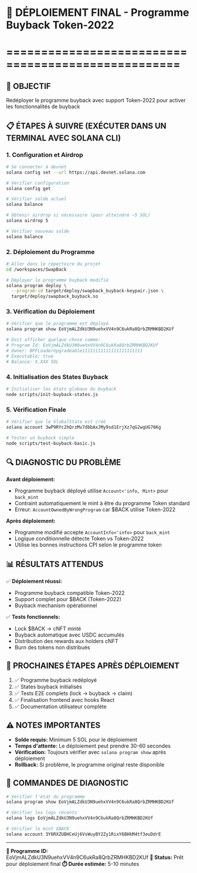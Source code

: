 # 🚀 DÉPLOIEMENT FINAL - Programme Buyback Token-2022
# ===================================================

## 🎯 OBJECTIF
Redéployer le programme buyback avec support Token-2022 pour activer les fonctionnalités de buyback

## 📋 ÉTAPES À SUIVRE (EXÉCUTER DANS UN TERMINAL AVEC SOLANA CLI)

### 1. Configuration et Airdrop
```bash
# Se connecter à devnet
solana config set --url https://api.devnet.solana.com

# Vérifier configuration
solana config get

# Vérifier solde actuel
solana balance

# Obtenir airdrop si nécessaire (pour atteindre ~5 SOL)
solana airdrop 5

# Vérifier nouveau solde
solana balance
```

### 2. Déploiement du Programme
```bash
# Aller dans le répertoire du projet
cd /workspaces/SwapBack

# Déployer le programme buyback modifié
solana program deploy \
  --program-id target/deploy/swapback_buyback-keypair.json \
  target/deploy/swapback_buyback.so
```

### 3. Vérification du Déploiement
```bash
# Vérifier que le programme est déployé
solana program show EoVjmALZdkU3N9uehxVV4n9C6ukRa8QrbZRMHKBD2KUf

# Doit afficher quelque chose comme:
# Program Id: EoVjmALZdkU3N9uehxVV4n9C6ukRa8QrbZRMHKBD2KUf
# Owner: BPFLoaderUpgradeab1e11111111111111111111111
# Executable: true
# Balance: X.XXX SOL
```

### 4. Initialisation des States Buyback
```bash
# Initialiser les états globaux du buyback
node scripts/init-buyback-states.js
```

### 5. Vérification Finale
```bash
# Vérifier que le GlobalState est créé
solana account 3wP9RYc2hQrzMv7dbbAxJMy9sd1ErjXz7qG2wgUG76Kg

# Tester un buyback simple
node scripts/test-buyback-basic.js
```

## 🔍 DIAGNOSTIC DU PROBLÈME

**Avant déploiement:**
- Programme buyback déployé utilise `Account<'info, Mint>` pour `back_mint`
- Contraint automatiquement le mint à être du programme Token standard
- Erreur: `AccountOwnedByWrongProgram` car $BACK utilise Token-2022

**Après déploiement:**
- Programme modifié accepte `AccountInfo<'info>` pour `back_mint`
- Logique conditionnelle détecte Token vs Token-2022
- Utilise les bonnes instructions CPI selon le programme token

## 📊 RÉSULTATS ATTENDUS

✅ **Déploiement réussi:**
- Programme buyback compatible Token-2022
- Support complet pour $BACK (Token-2022)
- Buyback mechanism opérationnel

✅ **Tests fonctionnels:**
- Lock $BACK → cNFT minté
- Buyback automatique avec USDC accumulés
- Distribution des rewards aux holders cNFT
- Burn des tokens non distribués

## 🎯 PROCHAINES ÉTAPES APRÈS DÉPLOIEMENT

1. ✅ Programme buyback redéployé
2. ✅ States buyback initialisés
3. ✅ Tests E2E complets (lock → buyback → claim)
4. ✅ Finalisation frontend avec hooks React
5. ✅ Documentation utilisateur complète

## ⚠️ NOTES IMPORTANTES

- **Solde requis:** Minimum 5 SOL pour le déploiement
- **Temps d'attente:** Le déploiement peut prendre 30-60 secondes
- **Vérification:** Toujours vérifier avec `solana program show` après déploiement
- **Rollback:** Si problème, le programme original reste disponible

## 🔧 COMMANDES DE DIAGNOSTIC

```bash
# Vérifier l'état du programme
solana program show EoVjmALZdkU3N9uehxVV4n9C6ukRa8QrbZRMHKBD2KUf

# Vérifier les logs récents
solana logs EoVjmALZdkU3N9uehxVV4n9C6ukRa8QrbZRMHKBD2KUf

# Vérifier le mint $BACK
solana account 3Y6RXZUBHCeUj6VsWuyBY2Zy1RixY6BHkM4tf3euDdrE
```

---
**📍 Programme ID:** EoVjmALZdkU3N9uehxVV4n9C6ukRa8QrbZRMHKBD2KUf
**🎯 Status:** Prêt pour déploiement final
**⏱️ Durée estimée:** 5-10 minutes